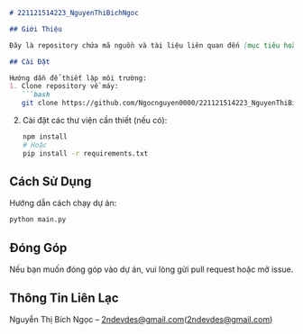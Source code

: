 ```markdown
# 221121514223_NguyenThiBichNgoc

## Giới Thiệu

Đây là repository chứa mã nguồn và tài liệu liên quan đến [mục tiêu hoặc dự án của bạn]. Hãy cập nhật phần này để mô tả chi tiết hơn về dự án.

## Cài Đặt

Hướng dẫn để thiết lập môi trường:
1. Clone repository về máy: 
   ```bash
   git clone https://github.com/Ngocnguyen0000/221121514223_NguyenThiBichNgoc.git
   ```
2. Cài đặt các thư viện cần thiết (nếu có):
   ```bash
   npm install
   # Hoặc
   pip install -r requirements.txt
   ```

## Cách Sử Dụng

Hướng dẫn cách chạy dự án:
```bash
python main.py
```

## Đóng Góp

Nếu bạn muốn đóng góp vào dự án, vui lòng gửi pull request hoặc mở issue.

## Thông Tin Liên Lạc

Nguyễn Thị Bích Ngọc – 2ndevdes@gmail.com(2ndevdes@gmail.com)
```
